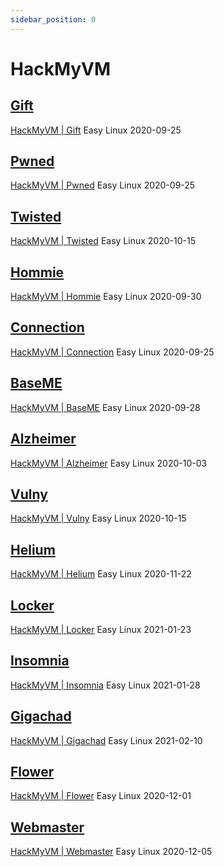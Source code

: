 ```yaml
---
sidebar_position: 0
---
```


# HackMyVM

## [Gift](./Gift/)

[HackMyVM | Gift](https://hackmyvm.eu/machines/machine.php?vm=Gift) Easy Linux 2020-09-25

## [Pwned](./Pwned/)

[HackMyVM | Pwned](https://hackmyvm.eu/machines/machine.php?vm=Pwned) Easy Linux 2020-09-25

## [Twisted](./Twisted/)

[HackMyVM | Twisted](https://hackmyvm.eu/machines/machine.php?vm=Twisted) Easy Linux 2020-10-15

## [Hommie](./Hommie/)

[HackMyVM | Hommie](https://hackmyvm.eu/machines/machine.php?vm=Hommie) Easy Linux 2020-09-30

## [Connection](./Connection/)

[HackMyVM | Connection](https://hackmyvm.eu/machines/machine.php?vm=Connection) Easy Linux 2020-09-25

## [BaseME](./BaseME/)

[HackMyVM | BaseME](https://hackmyvm.eu/machines/machine.php?vm=BaseME) Easy Linux 2020-09-28

## [Alzheimer](./Alzheimer/)

[HackMyVM | Alzheimer](https://hackmyvm.eu/machines/machine.php?vm=Alzheimer) Easy Linux 2020-10-03

## [Vulny](./Vulny/)

[HackMyVM | Vulny](https://hackmyvm.eu/machines/machine.php?vm=Vulny) Easy Linux 2020-10-15

## [Helium](./Helium/)

[HackMyVM | Helium](https://hackmyvm.eu/machines/machine.php?vm=Helium) Easy Linux 2020-11-22

## [Locker](./Locker/)

[HackMyVM | Locker](https://hackmyvm.eu/machines/machine.php?vm=Locker) Easy Linux 2021-01-23

## [Insomnia](./Insomnia/)

[HackMyVM | Insomnia](https://hackmyvm.eu/machines/machine.php?vm=Insomnia) Easy Linux 2021-01-28

## [Gigachad](./Gigachad/)

[HackMyVM | Gigachad](https://hackmyvm.eu/machines/machine.php?vm=Gigachad) Easy Linux 2021-02-10

## [Flower](./Flower/)

[HackMyVM | Flower](https://hackmyvm.eu/machines/machine.php?vm=Flower) Easy Linux 2020-12-01

## [Webmaster](./Webmaster/)

[HackMyVM | Webmaster](https://hackmyvm.eu/machines/machine.php?vm=Webmaster) Easy Linux 2020-12-05
